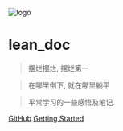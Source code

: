 ![logo](https://raw.githubusercontent.com/xiaoqinshou/Backstage_Blog/master/images/logo-write.ico?token=GHSAT0AAAAAABVGCP6BBHQ4CA2FR4B46SXMYX6BGRQ)

# lean_doc

> 摆烂摆烂, 摆烂第一

> 在哪里倒下, 就在哪里躺平

> 平常学习的一些感悟及笔记. 

[GitHub](https://github.com/xiaoqinshou/learn_doc/)
[Getting Started](#docsify)
